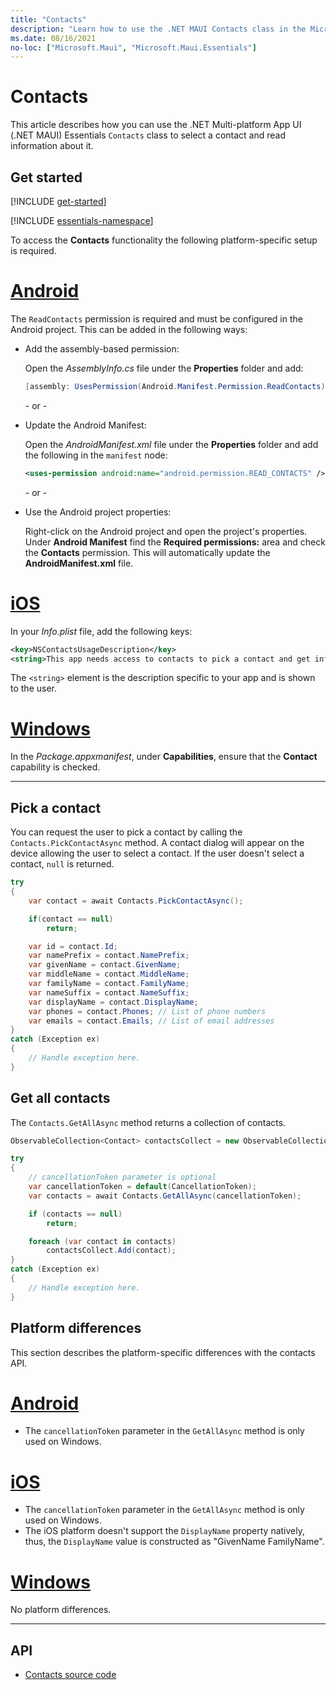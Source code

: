 ```yaml
---
title: "Contacts"
description: "Learn how to use the .NET MAUI Contacts class in the Microsoft.Maui.Essentials namespace, which lets a pick a contact and retrieve information about it."
ms.date: 08/16/2021
no-loc: ["Microsoft.Maui", "Microsoft.Maui.Essentials"]
---
```


# Contacts

This article describes how you can use the .NET Multi-platform App UI (.NET MAUI) Essentials `Contacts` class to select a contact and read information about it.

## Get started

[!INCLUDE [get-started](../essentials/includes/get-started.md)]

[!INCLUDE [essentials-namespace](../essentials/includes/essentials-namespace.md)]

To access the **Contacts** functionality the following platform-specific setup is required.

<!-- markdownlint-disable MD025 -->
# [Android](#tab/android)

The `ReadContacts` permission is required and must be configured in the Android project. This can be added in the following ways:

- Add the assembly-based permission:

  Open the _AssemblyInfo.cs_ file under the **Properties** folder and add:

  ```csharp
  [assembly: UsesPermission(Android.Manifest.Permission.ReadContacts)]
  ```

  \- or -

- Update the Android Manifest:

  Open the _AndroidManifest.xml_ file under the **Properties** folder and add the following in the `manifest` node:

  ```xml
  <uses-permission android:name="android.permission.READ_CONTACTS" />
  ```

  \- or -

- Use the Android project properties:

  Right-click on the Android project and open the project's properties. Under **Android Manifest** find the **Required permissions:** area and check the **Contacts** permission. This will automatically update the **AndroidManifest.xml** file.

# [iOS](#tab/ios)

In your _Info.plist_ file, add the following keys:

```xml
<key>NSContactsUsageDescription</key>
<string>This app needs access to contacts to pick a contact and get info.</string>
```

The `<string>` element is the description specific to your app and is shown to the user.

# [Windows](#tab/windows)

In the _Package.appxmanifest_, under **Capabilities**, ensure that the **Contact** capability is checked.

-----
<!-- markdownlint-enable MD025 -->

## Pick a contact

You can request the user to pick a contact by calling the `Contacts.PickContactAsync` method. A contact dialog will appear on the device allowing the user to select a contact. If the user doesn't select a contact, `null` is returned.

```csharp
try
{
    var contact = await Contacts.PickContactAsync();

    if(contact == null)
        return;

    var id = contact.Id;
    var namePrefix = contact.NamePrefix;
    var givenName = contact.GivenName;
    var middleName = contact.MiddleName;
    var familyName = contact.FamilyName;
    var nameSuffix = contact.NameSuffix;
    var displayName = contact.DisplayName;
    var phones = contact.Phones; // List of phone numbers
    var emails = contact.Emails; // List of email addresses
}
catch (Exception ex)
{
    // Handle exception here.
}
```

## Get all contacts

The `Contacts.GetAllAsync` method returns a collection of contacts.

```csharp
ObservableCollection<Contact> contactsCollect = new ObservableCollection<Contact>();

try
{
    // cancellationToken parameter is optional
    var cancellationToken = default(CancellationToken);
    var contacts = await Contacts.GetAllAsync(cancellationToken);

    if (contacts == null)
        return;

    foreach (var contact in contacts)
        contactsCollect.Add(contact);
}
catch (Exception ex)
{
    // Handle exception here.
}
```

## Platform differences

This section describes the platform-specific differences with the contacts API.

<!-- markdownlint-disable MD025 -->
<!-- markdownlint-disable MD024 -->
# [Android](#tab/android)

- The `cancellationToken` parameter in the `GetAllAsync` method is only used on Windows.

# [iOS](#tab/ios)

- The `cancellationToken` parameter in the `GetAllAsync` method is only used on Windows.
- The iOS platform doesn't support the `DisplayName` property natively, thus, the `DisplayName` value is constructed as "GivenName FamilyName".

# [Windows](#tab/windows)

No platform differences.

-----
<!-- markdownlint-enable MD024 -->
<!-- markdownlint-enable MD025 -->

## API

- [Contacts source code](https://github.com/dotnet/maui/tree/main/src/Essentials/src/Contacts)
<!-- - [Contacts API documentation](xref:Microsoft.Maui.Essentials.Contacts)-->
